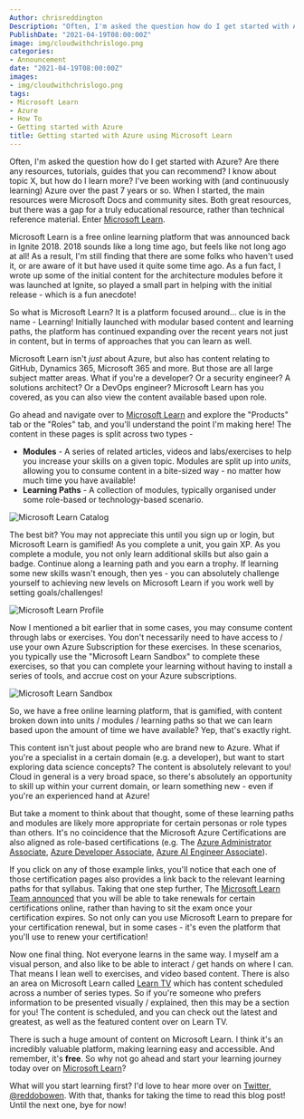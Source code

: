 ```yaml
---
Author: chrisreddington
Description: "Often, I'm asked the question how do I get started with Azure? Are there any resources, tutorials, guides that you can recommend? I know about topic <X>, but how do I learn more? I've been working with, and continuously learning Azure over the past 7 years or so. When I started, the main resources were Microsoft Docs and community sites. Both great resorces, but there was a gap for a truly educational resource, rather than technical reference material. Enter Microsoft Learn."
PublishDate: "2021-04-19T08:00:00Z"
image: img/cloudwithchrislogo.png
categories:
- Announcement
date: "2021-04-19T08:00:00Z"
images:
- img/cloudwithchrislogo.png
tags:
- Microsoft Learn
- Azure
- How To
- Getting started with Azure
title: Getting started with Azure using Microsoft Learn
---
```

Often, I'm asked the question how do I get started with Azure? Are there any resources, tutorials, guides that you can recommend? I know about topic X, but how do I learn more? I've been working with (and continuously learning) Azure over the past 7 years or so. When I started, the main resources were Microsoft Docs and community sites. Both great resources, but there was a gap for a truly educational resource, rather than technical reference material. Enter [Microsoft Learn](https://docs.microsoft.com/en-us/learn/).

Microsoft Learn is a free online learning platform that was announced back in Ignite 2018. 2018 sounds like a long time ago, but feels like not long ago at all! As a result, I'm still finding that there are some folks who haven't used it, or are aware of it but have used it quite some time ago. As a fun fact, I wrote up some of the initial content for the architecture modules before it was launched at Ignite, so played a small part in helping with the initial release - which is a fun anecdote!

So what is Microsoft Learn? It is a platform focused around... clue is in the name - Learning! Initially launched with modular based content and learning paths, the platform has continued expanding over the recent years not just in content, but in terms of approaches that you can learn as well.

Microsoft Learn isn't *just* about Azure, but also has content relating to GitHub, Dynamics 365, Microsoft 365 and more. But those are all large subject matter areas. What if you're a developer? Or a security engineer? A solutions architect? Or a DevOps engineer? Microsoft Learn has you covered, as you can also view the content available based upon role.

Go ahead and navigate over to [Microsoft Learn](https://docs.microsoft.com/en-us/learn/) and explore the "Products" tab or the "Roles" tab, and you'll understand the point I'm making here! The content in these pages is split across two types -

* **Modules** - A series of related articles, videos and labs/exercises to help you increase your skills on a given topic. Modules are split up into *units*, allowing you to consume content in a bite-sized way - no matter how much time you have available!
* **Learning Paths** - A collection of modules, typically organised under some role-based or technology-based scenario.

![Microsoft Learn Catalog](/img/blog/get-started-azure-microsoft-learn/MicrosoftLearn-Catalog.png)

The best bit? You may not appreciate this until you sign up or login, but Microsoft Learn is gamified! As you complete a unit, you gain XP. As you complete a module, you not only learn additional skills but also gain a badge. Continue along a learning path and you earn a trophy. If learning some new skills wasn't enough, then yes - you can absolutely challenge yourself to achieving new levels on Microsoft Learn if you work well by setting goals/challenges!

![Microsoft Learn Profile](/img/blog/get-started-azure-microsoft-learn/MicrosoftLearn-Profile.png)

Now I mentioned a bit earlier that in some cases, you may consume content through labs or exercises. You don't necessarily need to have access to / use your own Azure Subscription for these exercises. In these scenarios, you typically use the "Microsoft Learn Sandbox" to complete these exercises, so that you can complete your learning without having to install a series of tools, and accrue cost on your Azure subscriptions.

![Microsoft Learn Sandbox](/img/blog/get-started-azure-microsoft-learn/MicrosoftLearn-Sandbox.png)

So, we have a free online learning platform, that is gamified, with content broken down into units / modules / learning paths so that we can learn based upon the amount of time we have available? Yep, that's exactly right.

This content isn't just about people who are brand new to Azure. What if you're a specialist in a certain domain (e.g. a developer), but want to start exploring data science concepts? The content is absolutely relevant to you! Cloud in general is a very broad space, so there's absolutely an opportunity to skill up within your current domain, or learn something new - even if you're an experienced hand at Azure!

But take a moment to think about that thought, some of these learning paths and modules are likely more appropriate for certain personas or role types than others. It's no coincidence that the Microsoft Azure Certifications are also aligned as role-based certifications (e.g. The [Azure Administrator Associate](https://docs.microsoft.com/en-us/learn/certifications/azure-administrator/), [Azure Developer Associate](https://docs.microsoft.com/en-us/learn/certifications/azure-developer/), [Azure AI Engineer Associate](https://docs.microsoft.com/en-us/learn/certifications/azure-ai-engineer/)).

If you click on any of those example links, you'll notice that each one of those certification pages also provides a link back to the relevant learning paths for that syllabus. Taking that one step further, The [Microsoft Learn Team announced](https://techcommunity.microsoft.com/t5/microsoft-learn-blog/stay-current-with-in-demand-skills-through-free-certification/ba-p/1489678) that you will be able to take renewals for certain certifications online, rather than having to sit the exam once your certification expires. So not only can you use Microsoft Learn to prepare for your certification renewal, but in some cases - it's even the platform that you'll use to renew your certification!

Now one final thing. Not everyone learns in the same way. I myself am a visual person, and also like to be able to interact / get hands on where I can. That means I lean well to exercises, and video based content. There is also an area on Microsoft Learn called [Learn TV](https://docs.microsoft.com/en-us/learn/tv/) which has content scheduled across a number of series types. So if you're someone who prefers information to be presented visually / explained, then this may be a section for you! The content is scheduled, and you can check out the latest and greatest, as well as the featured content over on Learn TV.

There is such a huge amount of content on Microsoft Learn. I think it's an incredibly valuable platform, making learning easy and accessible. And remember, it's **free**. So why not go ahead and start your learning journey today over on [Microsoft Learn](https://docs.microsoft.com/en-us/learn/)?

What will you start learning first? I'd love to hear more over on [Twitter, @reddobowen](https://twitter.com/reddobowen). With that, thanks for taking the time to read this blog post! Until the next one, bye for now!

